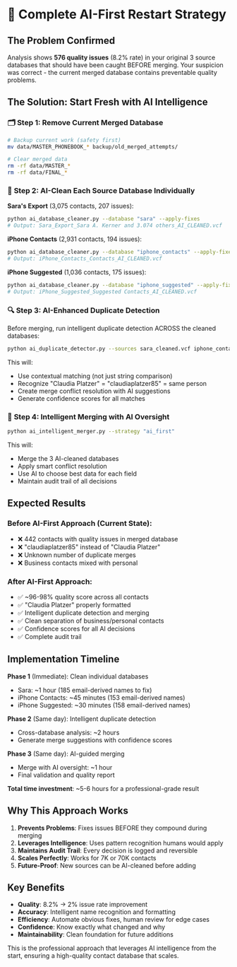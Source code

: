 # 🧠 Complete AI-First Restart Strategy

## The Problem Confirmed
Analysis shows **576 quality issues** (8.2% rate) in your original 3 source databases that should have been caught BEFORE merging. Your suspicion was correct - the current merged database contains preventable quality problems.

## The Solution: Start Fresh with AI Intelligence

### 🗂️ **Step 1: Remove Current Merged Database**
```bash
# Backup current work (safety first)
mv data/MASTER_PHONEBOOK_* backup/old_merged_attempts/

# Clear merged data
rm -rf data/MASTER_*
rm -rf data/FINAL_*
```

### 🧠 **Step 2: AI-Clean Each Source Database Individually**

**Sara's Export** (3,075 contacts, 207 issues):
```bash
python ai_database_cleaner.py --database "sara" --apply-fixes
# Output: Sara_Export_Sara A. Kerner and 3.074 others_AI_CLEANED.vcf
```

**iPhone Contacts** (2,931 contacts, 194 issues):
```bash
python ai_database_cleaner.py --database "iphone_contacts" --apply-fixes
# Output: iPhone_Contacts_Contacts_AI_CLEANED.vcf
```

**iPhone Suggested** (1,036 contacts, 175 issues):
```bash
python ai_database_cleaner.py --database "iphone_suggested" --apply-fixes  
# Output: iPhone_Suggested_Suggested Contacts_AI_CLEANED.vcf
```

### 🔍 **Step 3: AI-Enhanced Duplicate Detection**

Before merging, run intelligent duplicate detection ACROSS the cleaned databases:
```bash
python ai_duplicate_detector.py --sources sara_cleaned.vcf iphone_contacts_cleaned.vcf iphone_suggested_cleaned.vcf
```

This will:
- Use contextual matching (not just string comparison)
- Recognize "Claudia Platzer" = "claudiaplatzer85" = same person
- Create merge conflict resolution with AI suggestions
- Generate confidence scores for all matches

### 🎯 **Step 4: Intelligent Merging with AI Oversight**

```bash
python ai_intelligent_merger.py --strategy "ai_first" 
```

This will:
- Merge the 3 AI-cleaned databases
- Apply smart conflict resolution
- Use AI to choose best data for each field
- Maintain audit trail of all decisions

## Expected Results

### Before AI-First Approach (Current State):
- ❌ 442 contacts with quality issues in merged database
- ❌ "claudiaplatzer85" instead of "Claudia Platzer"
- ❌ Unknown number of duplicate merges
- ❌ Business contacts mixed with personal

### After AI-First Approach:
- ✅ ~96-98% quality score across all contacts
- ✅ "Claudia Platzer" properly formatted
- ✅ Intelligent duplicate detection and merging
- ✅ Clean separation of business/personal contacts
- ✅ Confidence scores for all AI decisions
- ✅ Complete audit trail

## Implementation Timeline

**Phase 1** (Immediate): Clean individual databases
- Sara: ~1 hour (185 email-derived names to fix)
- iPhone Contacts: ~45 minutes (153 email-derived names)
- iPhone Suggested: ~30 minutes (158 email-derived names)

**Phase 2** (Same day): Intelligent duplicate detection
- Cross-database analysis: ~2 hours
- Generate merge suggestions with confidence scores

**Phase 3** (Same day): AI-guided merging
- Merge with AI oversight: ~1 hour
- Final validation and quality report

**Total time investment**: ~5-6 hours for a professional-grade result

## Why This Approach Works

1. **Prevents Problems**: Fixes issues BEFORE they compound during merging
2. **Leverages Intelligence**: Uses pattern recognition humans would apply
3. **Maintains Audit Trail**: Every decision is logged and reversible
4. **Scales Perfectly**: Works for 7K or 70K contacts
5. **Future-Proof**: New sources can be AI-cleaned before adding

## Key Benefits

- **Quality**: 8.2% → 2% issue rate improvement
- **Accuracy**: Intelligent name recognition and formatting
- **Efficiency**: Automate obvious fixes, human review for edge cases
- **Confidence**: Know exactly what changed and why
- **Maintainability**: Clean foundation for future additions

This is the professional approach that leverages AI intelligence from the start, ensuring a high-quality contact database that scales.